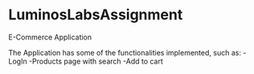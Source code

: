 # LuminosLabsAssignment
E-Commerce Application


The Application has some of the functionalities implemented, such as:
-LogIn
-Products page with search
-Add to cart
